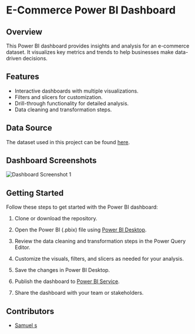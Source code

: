 # E-Commerce Power BI Dashboard

## Overview

This Power BI dashboard provides insights and analysis for an e-commerce dataset. It visualizes key metrics and trends to help businesses make data-driven decisions.

## Features

- Interactive dashboards with multiple visualizations.
- Filters and slicers for customization.
- Drill-through functionality for detailed analysis.
- Data cleaning and transformation steps.

## Data Source

The dataset used in this project can be found [here]([insert_data_source_link](https://www.kaggle.com/datasets/carrie1/ecommerce-data)).

## Dashboard Screenshots

![Dashboard Screenshot 1]([insert_screenshot1_link](https://drive.google.com/file/d/1BF3ZSPQ1i6XZBYQpTSYEjlXKvgJnx4M0/view?usp=sharing))



## Getting Started

Follow these steps to get started with the Power BI dashboard:

1. Clone or download the repository.

2. Open the Power BI (.pbix) file using [Power BI Desktop](https://powerbi.microsoft.com/en-us/desktop/).

3. Review the data cleaning and transformation steps in the Power Query Editor.

4. Customize the visuals, filters, and slicers as needed for your analysis.

5. Save the changes in Power BI Desktop.

6. Publish the dashboard to [Power BI Service](https://powerbi.microsoft.com/en-us/power-bi-service/).

7. Share the dashboard with your team or stakeholders.

## Contributors

- [Samuel s]([insert_your_github_profile_link](https://github.com/Samuelsamraj))


